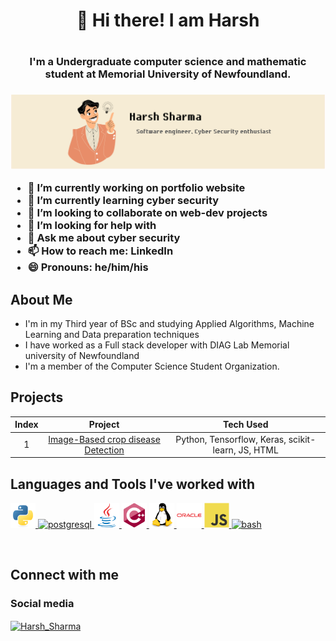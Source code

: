 <h1 align="center"> 👋  Hi there! I am Harsh <h1>

<h3 align="center"> I'm a Undergraduate computer science and mathematic student at Memorial University of Newfoundland. <h3>

![Harsh Sharma banner](/images/Harsh%20Sharma.svg)


- 🔭 I’m currently working on portfolio website
- 🌱 I’m currently learning cyber security
- 👯 I’m looking to collaborate on web-dev projects
- 🤔 I’m looking for help with 
- 💬 Ask me about cyber security 
- 📫 How to reach me: LinkedIn
- 😄 Pronouns: he/him/his

## About Me
* I'm in my Third year of BSc  and studying Applied Algorithms, Machine Learning and Data preparation techniques
* I have worked as a Full stack developer with DIAG Lab Memorial university of Newfoundland
* I'm a member of the Computer Science Student Organization.

## Projects

| Index | Project | Tech Used |
|:------:|:-----------------:|:------:|
|   1  |[Image-Based crop disease Detection](https://devpost.com/software/one-stop-agro?ref_content=user-portfolio&ref_feature=in_progress)| Python, Tensorflow, Keras, scikit-learn, JS, HTML |

## Languages and Tools I've worked with
<p align="left">
  <a href="https://www.python.org" target="_blank"> <img src="https://raw.githubusercontent.com/devicons/devicon/master/icons/python/python-original.svg" alt="python" width="40" height="40"/> </a>
  <a href="https://www.postgresql.org/" target="_blank"> <img src="https://www.postgresql.org/media/img/about/press/elephant.png" alt="postgresql" width="40" height="40"/> </a>
  <a href="https://www.java.com" target="_blank"> <img src="https://raw.githubusercontent.com/devicons/devicon/master/icons/java/java-original.svg" alt="java" width="40" height="40"/> </a>
  <a href="https://www.w3schools.com/cpp/" target="_blank"> <img src="https://raw.githubusercontent.com/devicons/devicon/master/icons/cplusplus/cplusplus-original.svg" alt="cplusplus" width="40" height="40"/> </a>
  <a href="https://www.linux.org/" target="_blank"> <img src="https://raw.githubusercontent.com/devicons/devicon/master/icons/linux/linux-original.svg" alt="linux" width="40" height="40"/> </a> 
  <a href="https://www.oracle.com/" target="_blank"> <img src="https://raw.githubusercontent.com/devicons/devicon/master/icons/oracle/oracle-original.svg" alt="oracle" width="40" height="40"/> </a>
  <a href="https://developer.mozilla.org/en-US/docs/Web/JavaScript" target="_blank"> <img src="https://raw.githubusercontent.com/devicons/devicon/master/icons/javascript/javascript-original.svg" alt="javascript" width="40" height="40"/> </a>
  <a href="https://www.gnu.org/software/bash/" target="_blank"> <img src="https://skorpil.cz/sites/default/files/2022-01/1200px-Bash_Logo_Colored.svg_.png" alt="bash" width="40" height="40"/> </a>
</p>
<br>

## Connect with me

<h3 align="left">Social media</h3>
<p align="left">
<a href="https://github.com/king-knight-harsh/" target="blank"><img align="center" src="https://raw.githubusercontent.com/rahuldkjain/github-profile-readme-generator/master/src/images/icons/Social/linked-in-alt.svg" alt="Harsh_Sharma" height="30" width="40" /></a>
</p>
<br>


